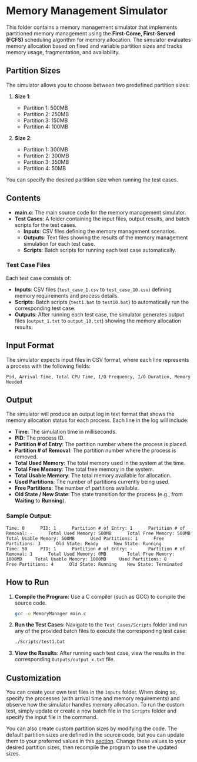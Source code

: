 
# Memory Management Simulator

This folder contains a memory management simulator that implements partitioned memory management using the **First-Come, First-Served (FCFS)** scheduling algorithm for memory allocation. The simulator evaluates memory allocation based on fixed and variable partition sizes and tracks memory usage, fragmentation, and availability.

## Partition Sizes
The simulator allows you to choose between two predefined partition sizes:

1. **Size 1**:
   - Partition 1: 500MB
   - Partition 2: 250MB
   - Partition 3: 150MB
   - Partition 4: 100MB

2. **Size 2**:
   - Partition 1: 300MB
   - Partition 2: 300MB
   - Partition 3: 350MB
   - Partition 4: 50MB

You can specify the desired partition size when running the test cases.

## Contents

- **main.c**: The main source code for the memory management simulator.
- **Test Cases**: A folder containing the input files, output results, and batch scripts for the test cases.
  - **Inputs**: CSV files defining the memory management scenarios.
  - **Outputs**: Text files showing the results of the memory management simulation for each test case.
  - **Scripts**: Batch scripts for running each test case automatically.

### Test Case Files
Each test case consists of:
- **Inputs**: CSV files (`test_case_1.csv` to `test_case_10.csv`) defining memory requirements and process details.
- **Scripts**: Batch scripts (`test1.bat` to `test10.bat`) to automatically run the corresponding test case.
- **Outputs**: After running each test case, the simulator generates output files (`output_1.txt` to `output_10.txt`) showing the memory allocation results.

## Input Format
The simulator expects input files in CSV format, where each line represents a process with the following fields:

```
Pid, Arrival Time, Total CPU Time, I/O Frequency, I/O Duration, Memory Needed
```

## Output
The simulator will produce an output log in text format that shows the memory allocation status for each process. Each line in the log will include:

- **Time**: The simulation time in milliseconds.
- **PID**: The process ID.
- **Partition # of Entry**: The partition number where the process is placed.
- **Partition # of Removal**: The partition number where the process is removed.
- **Total Used Memory**: The total memory used in the system at the time.
- **Total Free Memory**: The total free memory in the system.
- **Total Usable Memory**: The total memory available for allocation.
- **Used Partitions**: The number of partitions currently being used.
- **Free Partitions**: The number of partitions available.
- **Old State / New State**: The state transition for the process (e.g., from **Waiting** to **Running**).

### Sample Output:
```
Time: 0      PID: 1      Partition # of Entry: 1      Partition # of Removal: -      Total Used Memory: 500MB      Total Free Memory: 500MB      Total Usable Memory: 500MB      Used Partitions: 1      Free Partitions: 3      Old State: Ready      New State: Running
Time: 50     PID: 1      Partition # of Entry: -      Partition # of Removal: 1      Total Used Memory: 0MB        Total Free Memory: 1000MB     Total Usable Memory: 1000MB     Used Partitions: 0      Free Partitions: 4      Old State: Running    New State: Terminated
```

## How to Run

1. **Compile the Program**:
   Use a C compiler (such as GCC) to compile the source code.
   ```bash
   gcc -o MemoryManager main.c
   ```

2. **Run the Test Cases**:
   Navigate to the `Test Cases/Scripts` folder and run any of the provided batch files to execute the corresponding test case:
   ```bash
   ./Scripts/test1.bat
   ```

3. **View the Results**:
   After running each test case, view the results in the corresponding `Outputs/output_x.txt` file.

## Customization
You can create your own test files in the `Inputs` folder. When doing so, specify the processes (with arrival time and memory requirements) and observe how the simulator handles memory allocation. To run the custom test, simply update or create a new batch file in the `Scripts` folder and specify the input file in the command.

You can also create custom partition sizes by modifying the code. The default partition sizes are defined in the source code, but you can update them to your preferred values in this [section](https://github.com/SajaFawagreh/Scheduler-Simulator/blob/375bce0a52c01be4e80cfccf0bc75a81801b02ae/MemoryManagment/main.c#L446C5-L456C6). Change these values to your desired partition sizes, then recompile the program to use the updated sizes.
